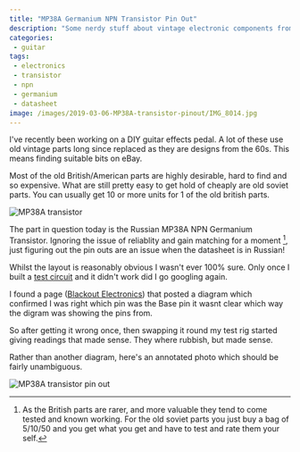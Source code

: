 ```yaml
---
title: "MP38A Germanium NPN Transistor Pin Out"
description: "Some nerdy stuff about vintage electronic components from the USSR"
categories:
 - guitar
tags:
 - electronics
 - transistor
 - npn
 - germanium
 - datasheet
image: /images/2019-03-06-MP38A-transistor-pinout/IMG_8014.jpg
---
```

I've recently been working on a DIY guitar effects pedal.  A lot of these use old vintage parts long since replaced as they are designs from the 60s.  This means finding suitable bits on eBay.

Most of the old British/American parts are highly desirable, hard to find and so expensive.  What are still pretty easy to get hold of cheaply are old soviet parts. You can usually get 10 or more units for 1 of the old british parts.

<img class="padded center"
		alt="MP38A transistor"
		src="/images/2019-03-06-MP38A-transistor-pinout/IMG_8014.jpg"
	  srcset="/images/2019-03-06-MP38A-transistor-pinout/IMG_8014.jpg 1x, /images/2019-03-06-MP38A-transistor-pinout/IMG_8014-2x.jpg 2x" />

The part in question today is the Russian MP38A NPN Germanium Transistor. Ignoring the issue of reliablity and gain matching for a moment [^mp38aag1], just figuring out the pin outs are an issue when the datasheet is in Russian!

<!-- more -->

Whilst the layout is reasonably obvious I wasn't ever 100% sure.  Only once I built a [test circuit][tbetc] and it didn't work did I go googling again.

I found a page ([Blackout Electronics][be]) that posted a diagram which confirmed I was right which pin was the Base pin it wasnt clear which way the digram was showing the pins from.

So after getting it wrong once, then swapping it round my test rig started giving readings that made sense. They where rubbish, but made sense.

Rather than another diagram, here's an annotated photo which should be fairly unambiguous.

<img class="padded center"
		alt="MP38A transistor pin out"
		src="/images/2019-03-06-MP38A-transistor-pinout/IMG_8012-Edit.jpg"
	  srcset="/images/2019-03-06-MP38A-transistor-pinout/IMG_8012-Edit.jpg 1x, /images/2019-03-06-MP38A-transistor-pinout/IMG_8012-Edit-2x.jpg 2x" />

[^mp38aag1]: As the British parts are rarer, and more valuable they tend to come tested and known working.  For the old soviet parts you just buy a bag of 5/10/50 and you get what you get and have to test and rate them your self.

[tbetc]: http://tagboardeffects.blogspot.com/2012/08/germanium-transistor-tester.html
[be]: http://blackoutelectronics.com/wordpress/?p=445